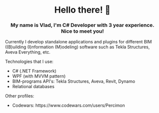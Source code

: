 <h1 align="center">Hello there! 👋</h1>
<h3 align="center">My name is Vlad, I'm C# Developer with 3 year experience. Nice to meet you!</h3>

Currently I develop standalone applications and plugins for different BIM ((B)uilding (I)nformation (M)odeling) software such as Tekla Structures, Aveva Everything, etc.

Technologies that I use:
<ul>
  <li>C# (.NET Framework)</li>
  <li>WPF (with MVVM pattern)</li>
  <li>BIM-programs API's: Tekla Structures, Aveva, Revit, Dynamo</li>
  <li>Relational databases</li>
</ul>

Other profiles:
<ul>
  <li>Codewars: https://www.codewars.com/users/Percimon</li>
</ul>

